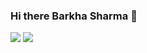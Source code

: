 ### Hi there Barkha Sharma 👋

<!--
**barkhasharma99/barkhasharma99** is a ✨ _special_ ✨ repository because its `README.md` (this file) appears on your GitHub profile.

Here are some ideas to get you started:

- 🔭 I’m currently working on ...
- 🌱 I’m currently learning ...
- 👯 I’m looking to collaborate on ...
- 🤔 I’m looking for help with ...
- 💬 Ask me about ...
- 📫 How to reach me: ...
- 😄 Pronouns: ...
- ⚡ Fun fact: ...
-->





<img src="https://github-readme-stats.vercel.app/api?username=barkhasharma99&amp;&amp;show_icons=true&amp;title_color=ffffff&amp;icon_color=bb2acf&amp;text_color=daf7dc&amp;bg_color=151515%22%20style=%22max-width:%20100%" >

<img src="https://github-readme-stats.vercel.app/api/top-langs/?username=barkhasharma99&amp;text_color=00FF66&amp;theme=dark&amp;hide_langs_below=1%22%20style=%22max-width:%20100%;%22%20style=%22max-width:%20100%" >
